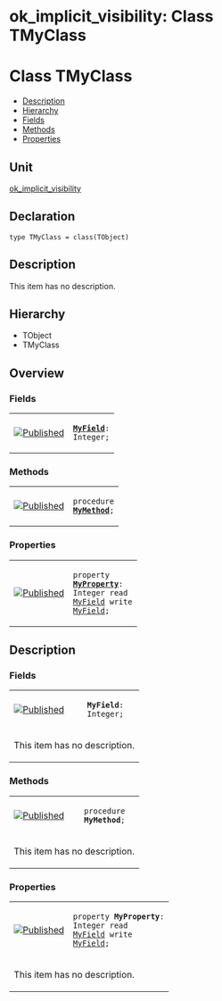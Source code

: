 # ok\_implicit\_visibility: Class TMyClass


# Class TMyClass
<span id="TMyClass"/>

- [Description](#PasDoc-Description)
- [Hierarchy](#PasDoc-Hierarchy)
- [Fields](#PasDoc-Fields)
- [Methods](#PasDoc-Methods)
- [Properties](#PasDoc-Properties)

<span id="PasDoc-Description"/>

## Unit


[ok\_implicit\_visibility](ok_implicit_visibility.md)


## Declaration


```type TMyClass = class(TObject)```


## Description
This item has no description.



## Hierarchy


<span id="PasDoc-Hierarchy"/>

- TObject
- TMyClass



## Overview

### Fields
<span id="PasDoc-Fields"/>


<table>
<tr>

<td>

<a href="legend.md"><img src="published.gif" alt="Published" title="Published"></img></a>
</td>

<td>

<code><strong><a href="ok_implicit_visibility.TMyClass.md#MyField">MyField</a></strong>: Integer;</code>
</td>
</tr>
</table>

### Methods
<span id="PasDoc-Methods"/>


<table>
<tr>

<td>

<a href="legend.md"><img src="published.gif" alt="Published" title="Published"></img></a>
</td>

<td>

<code>procedure <strong><a href="ok_implicit_visibility.TMyClass.md#MyMethod">MyMethod</a></strong>;</code>
</td>
</tr>
</table>

### Properties
<span id="PasDoc-Properties"/>


<table>
<tr>

<td>

<a href="legend.md"><img src="published.gif" alt="Published" title="Published"></img></a>
</td>

<td>

<code>property <strong><a href="ok_implicit_visibility.TMyClass.md#MyProperty">MyProperty</a></strong>: Integer read <a href="ok_implicit_visibility.TMyClass.md#MyField">MyField</a> write <a href="ok_implicit_visibility.TMyClass.md#MyField">MyField</a>;</code>
</td>
</tr>
</table>


## Description

### Fields

<table>
<tr>

<td>

<a href="legend.md"><img src="published.gif" alt="Published" title="Published"></img></a>
</td>

<td>

<span id="MyField"/><code><strong>MyField</strong>: Integer;</code>
</td>
</tr>
<tr><td colspan="2">

This item has no description.



</td></tr>
</table>

### Methods

<table>
<tr>

<td>

<a href="legend.md"><img src="published.gif" alt="Published" title="Published"></img></a>
</td>

<td>

<span id="MyMethod"/><code>procedure <strong>MyMethod</strong>;</code>
</td>
</tr>
<tr><td colspan="2">

This item has no description.



</td></tr>
</table>

### Properties

<table>
<tr>

<td>

<a href="legend.md"><img src="published.gif" alt="Published" title="Published"></img></a>
</td>

<td>

<span id="MyProperty"/><code>property <strong>MyProperty</strong>: Integer read <a href="ok_implicit_visibility.TMyClass.md#MyField">MyField</a> write <a href="ok_implicit_visibility.TMyClass.md#MyField">MyField</a>;</code>
</td>
</tr>
<tr><td colspan="2">

This item has no description.



</td></tr>
</table>


